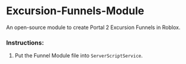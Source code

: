 # Excursion-Funnels-Module
An open-source module to create Portal 2 Excursion Funnels in Roblox.

### Instructions:
1. Put the Funnel Module file into ```ServerScriptService```.
